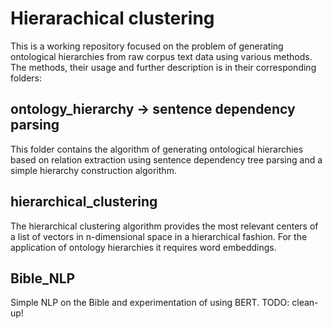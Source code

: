 # Hierarachical clustering
This is a working repository focused on the problem of generating ontological hierarchies from raw corpus text data using various methods. The methods, their usage and further description is in their corresponding folders:

## ontology_hierarchy -> sentence dependency parsing
This folder contains the algorithm of generating ontological hierarchies based on relation extraction using sentence dependency tree parsing and a simple hierarchy construction algorithm.

## hierarchical_clustering
The hierarchical clustering algorithm provides the most relevant centers of a list of vectors in n-dimensional space in a hierarchical fashion. For the application of ontology hierarchies it requires word embeddings.

## Bible_NLP
Simple NLP on the Bible and experimentation of using BERT. TODO: clean-up!
